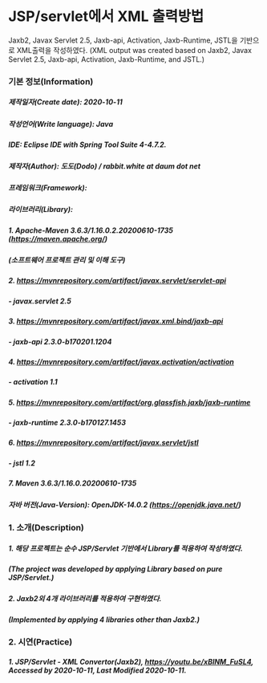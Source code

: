 # JSP/servlet에서 XML 출력방법
Jaxb2, Javax Servlet 2.5, Jaxb-api, Activation, Jaxb-Runtime, JSTL을 기반으로
XML출력을 작성하였다.
(XML output was created based on Jaxb2, Javax Servlet 2.5, Jaxb-api, Activation, Jaxb-Runtime, and JSTL.)

### 기본 정보(Information)
##### 제작일자(Create date): 2020-10-11
##### 작성언어(Write language): Java
##### IDE: Eclipse IDE with Spring Tool Suite 4-4.7.2.
##### 제작자(Author): 도도(Dodo) / rabbit.white at daum dot net
##### 프레임워크(Framework): 
##### 라이브러리(Library): 
##### 1. Apache-Maven 3.6.3/1.16.0.2.20200610-1735 (https://maven.apache.org/)
##### (소프트웨어 프로젝트 관리 및 이해 도구)
##### 2. https://mvnrepository.com/artifact/javax.servlet/servlet-api
##### - javax.servlet 2.5
##### 3. https://mvnrepository.com/artifact/javax.xml.bind/jaxb-api
##### - jaxb-api 2.3.0-b170201.1204
##### 4. https://mvnrepository.com/artifact/javax.activation/activation
##### - activation 1.1
##### 5. https://mvnrepository.com/artifact/org.glassfish.jaxb/jaxb-runtime
##### - jaxb-runtime 2.3.0-b170127.1453
##### 6. https://mvnrepository.com/artifact/javax.servlet/jstl
##### - jstl 1.2
##### 7. Maven 3.6.3/1.16.0.20200610-1735
##### 자바 버전(Java-Version): OpenJDK-14.0.2 (https://openjdk.java.net/)

### 1. 소개(Description)
##### 1. 해당 프로젝트는 순수 JSP/Servlet 기반에서 Library를 적용하여 작성하였다.
#####    (The project was developed by applying Library based on pure JSP/Servlet.)
##### 2. Jaxb2외 4개 라이브러리를 적용하여 구현하였다.
#####    (Implemented by applying 4 libraries other than Jaxb2.)

### 2. 시연(Practice)
##### 1. JSP/Servlet - XML Convertor(Jaxb2), https://youtu.be/xBlNM_FuSL4, Accessed by 2020-10-11, Last Modified 2020-10-11.
